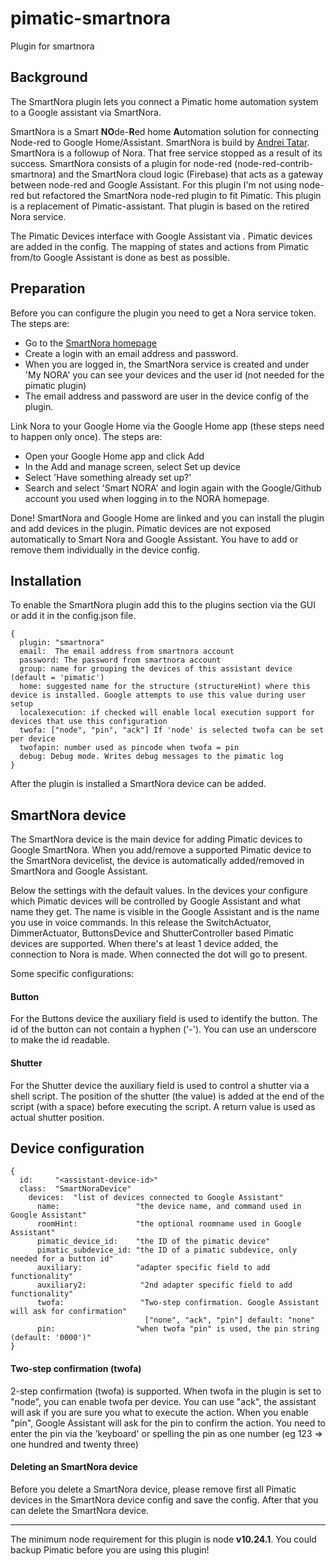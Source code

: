 # pimatic-smartnora
Plugin for smartnora

Background
-------
The SmartNora plugin lets you connect a Pimatic home automation system to a Google assistant via SmartNora.


SmartNora is a Smart **NO**de-**R**ed home **A**utomation solution for connecting Node-red to Google Home/Assistant. SmartNora is build by [Andrei Tatar](https://github.com/andrei-tatar/node-red-contrib-smartnora). SmartNora is a followup of Nora. That free service stopped as a result of its success.
SmartNora consists of a plugin for node-red (node-red-contrib-smartnora) and the SmartNora cloud logic (Firebase) that acts as a gateway between node-red and Google Assistant.
For this plugin I'm not using node-red but refactored the SmartNora node-red plugin to fit Pimatic.
This plugin is a replacement of Pimatic-assistant. That plugin is based on the retired Nora service.

The Pimatic Devices interface with Google Assistant via . Pimatic devices are added in the config. The mapping of states and actions from Pimatic from/to Google Assistant is done as best as possible.

Preparation
---------
Before you can configure the plugin you need to get a Nora service token. The steps are:

- Go to the [SmartNora homepage](https://smart-nora.eu/)
- Create a login with an email address and password. 
- When you are logged in, the SmartNora service is created and under 'My NORA' you can see your devices and the user id (not needed for the pimatic plugin)
- The email address and password are user in the device config of the plugin.

Link Nora to your Google Home via the Google Home app (these steps need to happen only once).
The steps are:
- Open your Google Home app and click Add
- In the Add and manage screen, select Set up device
- Select 'Have something already set up?'
- Search and select 'Smart NORA' and login again with the Google/Github account you used when logging in to the NORA homepage.

Done! SmartNora and Google Home are linked and you can install the plugin and add devices in the plugin.
Pimatic devices are not exposed automatically to Smart Nora and Google Assistant. You have to add or remove them individually in the device config.


Installation
------------
To enable the SmartNora plugin add this to the plugins section via the GUI or add it in the config.json file.

```
{
  plugin: "smartnora"
  email:  The email address from smartnora account
  password: The password from smartnora account
  group: name for grouping the devices of this assistant device (default = 'pimatic')
  home: suggested name for the structure (structureHint) where this device is installed. Google attempts to use this value during user setup
  localexecution: if checked will enable local execution support for devices that use this configuration
  twofa: ["node", "pin", "ack"] If 'node' is selected twofa can be set per device
  twofapin: number used as pincode when twofa = pin
  debug: Debug mode. Writes debug messages to the pimatic log
}
```

After the plugin is installed a SmartNora device can be added.

SmartNora device
-----------------
The SmartNora device is the main device for adding Pimatic devices to Google SmartNora. When you add/remove a supported Pimatic device to the SmartNora devicelist, the device is automatically added/removed in SmartNora and Google Assistant.

Below the settings with the default values. In the devices your configure which Pimatic devices will be controlled by Google Assistant and what name they get. The name is visible in the Google Assistant and is the name you use in voice commands.
In this release the SwitchActuator, DimmerActuator, ButtonsDevice and ShutterController based Pimatic devices are supported.
When there's at least 1 device added, the connection to Nora is made. When connected the dot will go to present.

Some specific configurations:
#### Button
For the Buttons device the auxiliary field is used to identify the button. The id of the button can not contain a hyphen ('-'). You can use an underscore to make the id readable.

#### Shutter
For the Shutter device the auxiliary field is used to control a shutter via a shell script. The position of the shutter (the value) is added at the end of the script (with a space) before executing the script. A return value is used as actual shutter position.


Device configuration
-----------------

```
{
  id:     "<assistant-device-id>"
  class:  "SmartNoraDevice"
    devices:  "list of devices connected to Google Assistant"
      name:                 "the device name, and command used in Google Assistant"
      roomHint:             "the optional roomname used in Google Assistant"
      pimatic_device_id:    "the ID of the pimatic device"
      pimatic_subdevice_id: "the ID of a pimatic subdevice, only needed for a button id"
      auxiliary:            "adapter specific field to add functionality"
      auxiliary2:            "2nd adapter specific field to add functionality"
      twofa:                 "Two-step confirmation. Google Assistant will ask for confirmation"
                              ["none", "ack", "pin"] default: "none"
      pin:                  "when twofa "pin" is used, the pin string (default: '0000')"
}
```

#### Two-step confirmation (twofa)
2-step confirmation (twofa) is supported. When twofa in the plugin is set to "node", you can enable twofa per device. You can use "ack", the assistant will ask if you are sure you what to execute the action. When you enable "pin", Google Assistant will ask for the pin to confirm the action. You need to enter the pin via the 'keyboard' or spelling the pin as one number (eg 123 => one hundred and twenty three)

#### Deleting an SmartNora device
Before you delete a SmartNora device, please remove first all Pimatic devices in the SmartNora device config and save the config. After that you can delete the SmartNora device.


-----------------

The minimum node requirement for this plugin is node **v10.24.1**. You could backup Pimatic before you are using this plugin!
